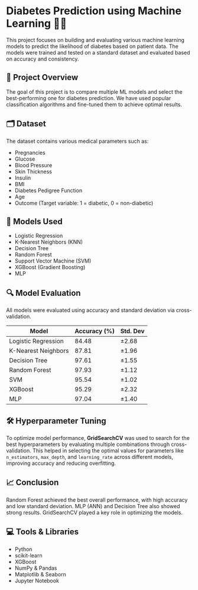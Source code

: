 # Diabetes Prediction using Machine Learning 🧠💉

This project focuses on building and evaluating various machine learning models to predict the likelihood of diabetes based on patient data. The models were trained and tested on a standard dataset and evaluated based on accuracy and consistency.

## 📌 Project Overview

The goal of this project is to compare multiple ML models and select the best-performing one for diabetes prediction. We have used popular classification algorithms and fine-tuned them to achieve optimal results.

## 🗂️ Dataset

The dataset contains various medical parameters such as:
- Pregnancies
- Glucose
- Blood Pressure
- Skin Thickness
- Insulin
- BMI
- Diabetes Pedigree Function
- Age
- Outcome (Target variable: 1 = diabetic, 0 = non-diabetic)

## 🧪 Models Used

- Logistic Regression  
- K-Nearest Neighbors (KNN)  
- Decision Tree  
- Random Forest  
- Support Vector Machine (SVM)  
- XGBoost (Gradient Boosting)  
- MLP 

## 🔍 Model Evaluation

All models were evaluated using accuracy and standard deviation via cross-validation.

| Model                  | Accuracy (%) | Std. Dev |
|------------------------|--------------|----------|
| Logistic Regression    | 84.48        | ±2.68    |
| K-Nearest Neighbors    | 87.81        | ±1.96    |
| Decision Tree          | 97.61        | ±1.55    |
| Random Forest          | 97.93        | ±1.12    |
| SVM                    | 95.54        | ±1.02    |
| XGBoost                | 95.29        | ±2.32    |
| MLP            | 97.04        | ±1.40    |

## 🛠️ Hyperparameter Tuning

To optimize model performance, **GridSearchCV** was used to search for the best hyperparameters by evaluating multiple combinations through cross-validation. This helped in selecting the optimal values for parameters like `n_estimators`, `max_depth`, and `learning_rate` across different models, improving accuracy and reducing overfitting.

## 📈 Conclusion

Random Forest achieved the best overall performance, with high accuracy and low standard deviation. MLP (ANN) and Decision Tree also showed strong results. GridSearchCV played a key role in optimizing the models.

## 💻 Tools & Libraries

- Python  
- scikit-learn  
- XGBoost  
- NumPy & Pandas  
- Matplotlib & Seaborn  
- Jupyter Notebook



